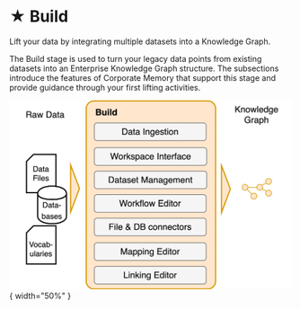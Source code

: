 # ★ Build

Lift your data by integrating multiple datasets into a Knowledge Graph.

The Build stage is used to turn your legacy data points from existing datasets into an Enterprise Knowledge Graph structure. The subsections introduce the features of Corporate Memory that support this stage and provide guidance through your first lifting activities.

![](build.png){ width="50%" }
